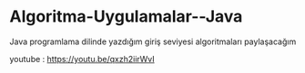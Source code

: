 # Algoritma-Uygulamalar--Java

Java programlama dilinde yazdığım giriş seviyesi algoritmaları paylaşacağım

youtube : https://youtu.be/qxzh2iirWvI
